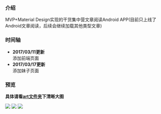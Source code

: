 ### 介绍
MVP+Material Design实现的干货集中营文章阅读Android APP(目前只上线了Android文章阅读，后续会继续加载其他类型文章)<br>
### 时间轴
- **2017/03/11更新**<br>
添加前端页面<br>
- **2017/03/17更新**<br>
添加妹子页面
### 预览
**具体请看[art文件夹](https://github.com/yeshuwei/Gank/tree/master/art)下清晰大图**

![](https://github.com/yeshuwei/Gank/blob/master/art/gank_1.png)
![](https://github.com/yeshuwei/Gank/blob/master/art/gank_2.png)
![](https://github.com/yeshuwei/Gank/blob/master/art/gank_3.png)

